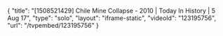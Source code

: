 {
    "title": "[1508521429] Chile Mine Collapse - 2010  | Today In History | 5 Aug 17",
    "type": "solo",
    "layout": "iframe-static",
    "videoId": "123195756",
    "url": "\/tvpembed\/123195756"
}